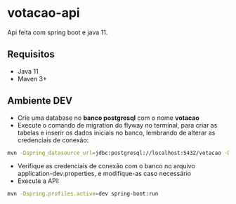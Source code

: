 # votacao-api

Api feita com spring boot e java 11.

## Requisitos

- Java 11
- Maven 3+

## Ambiente DEV

- Crie uma database no **banco postgresql** com o nome **votacao** 
- Execute o comando de migration do flyway no terminal, para criar as tabelas e inserir os dados iniciais no banco, lembrando de alterar as credenciais de conexão:

```bash
mvn -Dspring_datasource_url=jdbc:postgresql://localhost:5432/votacao -Dspring_datasource_username=postgres -Dspring_datasource_password=post flyway:migrate
```
- Verifique as credenciais de conexão com o banco no arquivo application-dev.properties, e modifique-as caso necessário
- Execute a API:

```bash
mvn -Dspring.profiles.active=dev spring-boot:run
```